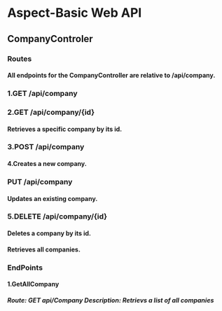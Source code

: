 # Aspect-Basic Web API
## CompanyControler
### Routes
#### All endpoints for the CompanyController are relative to /api/company.
### 1.GET /api/company
### 2.GET /api/company/{id}
#### Retrieves a specific company by its id.
### 3.POST /api/company
#### 4.Creates a new company.
### PUT /api/company
#### Updates an existing company.
### 5.DELETE /api/company/{id}
#### Deletes a company by its id.
#### Retrieves all companies.
### EndPoints
#### 1.GetAllCompany
##### Route: GET api/Company Description: Retrievs a list of all companies
